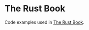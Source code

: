 # The Rust Book
 Code examples used in <a href='https://doc.rust-lang.org/book/title-page.html'>The Rust Book</a>.
